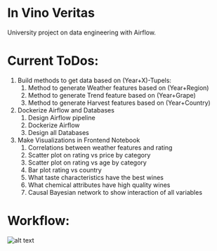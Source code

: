 # In Vino Veritas
University project on data engineering with Airflow.

# Current ToDos:
1. Build methods to get data based on (Year+X)-Tupels:
    1. Method to generate Weather features based on (Year+Region)
    1. Method to generate Trend feature based on (Year+Grape) 
    1. Method to generate Harvest features based on (Year+Country)
1. Dockerize Airflow and Databases
    1. Design Airflow pipeline
    1. Dockerize Airflow 
    1. Design all Databases
1. Make Visualizations in Frontend Notebook
    1. Correlations between weather features and rating
    1. Scatter plot on rating vs price by category
    1. Scatter plot on rating vs age by category
    1. Bar plot rating vs country
    1. What taste characteristics have the best wines
    1. What chemical attributes have high quality wines
    1. Causal Bayesian network to show interaction of all variables

# Workflow:

![alt text](https://github.com/trashpanda-ai/In_vino_veritas/blob/main/ressources/Flow%20Diagram.png?raw=true)

